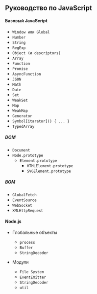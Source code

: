 ## Руководство по JavaScript
#### Базовый JavaScript
* `Window или Global`
* `Number`
* `String`
* `RegExp`
* `Object (и descriptors)`
* `Array`
* `Function`
* `Promise`
* `AsyncFunction`
* `JSON`
* `Math`
* `Date`
* `Set`
* `WeakSet`
* `Map`
* `WeakMap`
* `Generator`
* `Symbol[itarator]() { ... }`
* `TypedArray`

##### DOM
* `Document`
* `Node.prototype`
	* `Element.prototype`
		* `HTMLElement.prototype`
		* `SVGElement.prototype`

##### BOM
* `GlobalFetch`
* `EventSource`
* `WebSocket`
* `XMLHttpRequest`

#### Node.js
* Глобальные объекты
	* `process`
	* `Buffer`
	* `StringDecoder`

* Модули
	* `File System`
	* `EventEmitter`
	* `StringDecoder`
	* `util`
